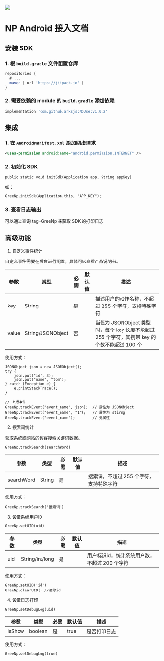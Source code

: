 [![](https://jitpack.io/v/arksjs/NpUse-Android.svg)](https://jitpack.io/#arksjs/NpUse-Android)
# NP Android 接入文档

## 安装 SDK

### 1. 根 `build.gradle` 文件配置仓库

```gradle
repositories {
  # ...
  maven { url 'https://jitpack.io' }
}
```

### 2. 需要依赖的 module 的 `build.gradle` 添加依赖

```gradle
implementation 'com.github.arksjs:NpUse:v1.0.2'
```

## 集成

### 1. 在 `AndroidManifest.xml` 添加网络请求

```xml
<uses-permission android:name="android.permission.INTERNET" />
```

### 2. 初始化 SDK

```
public static void initSdk(Application app, String appKey)
```

如：

```
GreeNp.initSdk(Application.this, "APP_KEY");
```

### 3. 查看日志输出

可以通过查询 tag=GreeNp 来获取 SDK 的打印日志

## 高级功能

1. 自定义事件统计

自定义事件需要在后台进行配置，具体可以查看产品说明书。

| 参数  | 类型              | 必需 | 默认值 | 描述                                                                                         |
| ----- | ----------------- | ---- | ------ | -------------------------------------------------------------------------------------------- |
| key   | String            | 是   |        | 描述用户的动作名称，不超过 255 个字符，支持特殊字符                                          |
| value | String/JSONObject | 否   |        | 当值为 JSONObject 类型时，每个 key 长度不能超过 255 个字符，其携带 key 的个数不能超过 100 个 |

使用方式：

```
JSONObject json = new JSONObject();
try {
    json.put("id", 3);
    json.put("name", "tom");
} catch (Exception e) {
    e.printStackTrace();
}

// 上报事件
GreeNp.trackEvent("event_name", json);  // 属性为 JSONObject
GreeNp.trackEvent("event_name", "1");   // 属性为 stirng
GreeNp.trackEvent("event_name");        // 无属性
```

2. 搜索词统计

获取系统或网站的访客搜索关键词数据。

```
GreeNp.trackSearch(searchWord)
```

| 参数       | 类型   | 必需 | 默认值 | 描述                                    |
| ---------- | ------ | ---- | ------ | --------------------------------------- |
| searchWord | String | 是   |        | 搜索词，不超过 255 个字符，支持特殊字符 |

使用方式：

```
GreeNp.trackSearch('搜索词')
```

3. 设置系统用户ID

```
GreeNp.setUID(uid)
```

| 参数       |   类型   | 必需 | 默认值 | 描述                                    |
| ---------  | ------- | ---- | ----- | --------------------------------------- |
| uid | String/int/long | 是 |       | 用户标识id，统计系统用户数，不超过 200 个字符 |

使用方式：

```
GreeNp.setUID('id')
GreeNp.clearUID() //清除id
```

4. 设置日志打印

```
GreeNp.setDebugLog(uid)
```

| 参数       |   类型   | 必需 | 默认值 | 描述                                    |
| ---------  | ------- | ---- | ------ | --------------------------------------- |
| isShow     | boolean | 是   |   true   | 是否打印日志 |

使用方式：

```
GreeNp.setDebugLog(true)
```